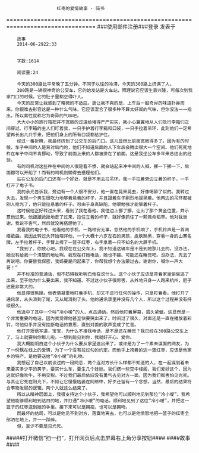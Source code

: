                        红枣的爱情故事 - 简书
================================================================================
###使用邮件注册###登录        发表于


        
        故事
        2014-06-2922:33


        字数:1614

        阅读量:24

        今天的300路比平常晚了五分钟。不同于以往的冷清，今天的300路上挤满了人。
        300路是一辆很神奇的公交车，它的始发站是火车站，照理说它应该生意兴隆，可每次到我家门口的时候，它的肚子里都空得吓人。
        今天的反常让我感到了略微的不适应。更让我不爽的是，上车后一股奇异的味道扑鼻而来。你很难去形容这是一种什么气味，它应该混合了很多种不算太好闻的气味，但你没法一一指出，所以索性就称它为奇异的气味吧。
        大大小小的旅行箱把并不宽敞的过道给堵得严严实实，我小心翼翼地从人们及行李箱们之间穿过。行李箱的主人们盯着我，一只手护着行李箱和口袋，一只手拉着吊环，此刻他们一定希望再长出几只手来，把他们身上的所有口袋都给护住。
        经过一番折腾，我最终挤到了公交车的后门口。这儿显然比前面宽敞得多了。因为有的时候，车子中间的人是背对后门的，他们不知道后面的人下车后会腾出很大一个空间。他们死死地杵在车子中间不肯挪动，导致了前面上来的人都被挤在了前面。这是我坐公车多年来总结出的经验。
        有的司机对这些杵在中间的人很是看不惯，就会站起来冲中间的人喊，挪一下挪一下，后面都可以开船了！而有的司机则懒得去搭理他们。
        站在公车的后门口还有一个好处，就是不用去拉吊环。我一手拉着旁边立着的杆子，一手打开了电子书。
        我的余光告诉我，旁边有一个人很不安分，他一直在晃来晃去，好像喝醉了似的。我转过头去，发现一个男生很吃力地够着悬着的杆子，并且跟着车子剧烈地摇晃着。他两边的吊环都被别人抢光了，他只能拉悬着的杆子。可由于身高缺陷，他很勉强才能够着杆子。
        这时候他正好转过头来，看到了我在看他。我往边上挪了挪，让出了那个黄金位置，并示意他过来。他踉踉跄跄地走了过来，拉住立着的杆子，就好像抓住了一颗救命稻草。他对我谢谢，我说不客气，然后就没再搭理他了。
        我看我的电子书，他看他的手机，一路相安无事。忽然他的手机响了，手机铃声是一首网络歌曲。我因此转过头开始端详他，一个大概十六岁左右的男孩，皮肤黝黑，穿着一身的山寨名牌，左手拉着杆子，手臂上挎了一篮子红枣，右手拿着一只不知名的大屏手机。
        “我到了，你放心吧。我现在在公交车上。我不知道这辆车是不是到她那儿去的。没办法，她没有给我一个清楚的地址啊。我现在打她电话，她也不接。可能还在睡觉吧。没办法，先去了再说吧。你要替我保密，我妈要是问起来了，你帮我想个办法蒙过去。谢谢你，喊你一声大哥！”
        并不标准的普通话，但不妨碍我听明白他在说什么。这个小伙子应该是背着家里偷偷逃了出来，至于他为什么要出来，我不知道。不过这小伙子很厉害，从外地只身一人跑来杭州，胆子还是非常大的。
        他显得很焦躁。他表情凝重地盯着手机，却又不进行任何的操作，只是盯着看。他打开了通讯录，从头滑到了尾，又从尾滑到了头。他的通讯录里并没有几个人，所以这个过程并没有持续很久。
        他选中了其中一个叫“冷小嗳”的人，点击通话。然后他盯着屏幕，眉头紧皱。这显然是一个非常重要的电话，因为我觉得他甚至快要哭出来了。时间过了很久，对面还是一直在播放着彩铃，可他似乎并没有挂断电话的意思，直到对面的歌声变成了忙音。
        他打开短信写道，宝宝，为什么不接我电话，是不是还在睡觉？我已经在300路公交车上了，马上就要到你那儿啦。一想到能见到你，我就好开心。爱你。
        我大概能明白这个小伙子为什么要从家里逃出来了。或许是为了一个素未谋面的网友，为了一份飘在线上的爱情，为了一个没有拉过勾的约定。而他手上挎着的这一篮红枣，应该是他家乡的特产，是他要送给“冷小嗳”的礼物。
        我想起了自己以前谈过的一段网恋，两个连对方长什么样都不知道的人，在一起谋划着未来要买多少平的房子，要买什么车，要生几个娃娃。我们搭一些空中楼阁，我们爱好这个，因为这就好像吹牛，不用交税。不过我们最后依旧没有勇气去见对方一面，因为我们都害怕见光死。与其让它死在阳光下，不如让它慢慢枯萎在网络中，好歹还留有一个念想。当然，最后的结果符合事物发展的逻辑，两个人就这么结束了。
        所以从精神层面上，我很支持这个小伙子，我希望他可以顺利地见到那位“冷小嗳”。我希望他能够顺利地到达目的地，并打通“冷小嗳”的电话，顺利地见到了这位“冷小嗳”，并把这一篮子的红枣送到她的手里。接下来可以是拥抱，也可以是拥吻。
        而最坏的结局，可以是他见不到对方，落寞地离去，也可以是他愤怒地把一篮子的红枣全部洒在地上，并一一踩碎。
        但，至少不要是见光死。
#####打开微信“扫一扫”，打开网页后点击屏幕右上角分享按钮####
        ####故事####
      